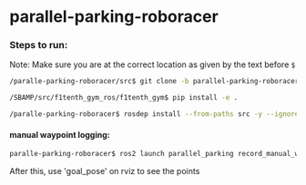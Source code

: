 # parallel-parking-roboracer

### Steps to run:

Note: Make sure you are at the correct location as given by the text before `$`

```bash
/paralle-parking-roboracer/src$ git clone -b parallel-parking-roboracer --recurse-submodules https://github.com/Shreyas0812/f1tenth_gym_ros.git
```

```bash
/SBAMP/src/f1tenth_gym_ros/f1tenth_gym$ pip install -e .
```

```bash
/paralle-parking-roboracer$ rosdep install --from-paths src -y --ignore-src
```

#### manual waypoint logging:

```bash
paralle-parking-roboracer$ ros2 launch parallel_parking record_manual_wp.launch.py 
```
After this, use 'goal_pose' on rviz to see the points
